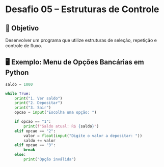 # Desafio 05 – Estruturas de Controle

## 🎯 Objetivo

Desenvolver um programa que utilize estruturas de seleção, repetição e controle de fluxo.

## 🖥️ Exemplo: Menu de Opções Bancárias em Python

```python
saldo = 1000

while True:
    print("1. Ver saldo")
    print("2. Depositar")
    print("3. Sair")
    opcao = input("Escolha uma opção: ")

    if opcao == "1":
        print(f"Saldo atual: R$ {saldo}")
    elif opcao == "2":
        valor = float(input("Digite o valor a depositar: "))
        saldo += valor
    elif opcao == "3":
        break
    else:
        print("Opção inválida")
